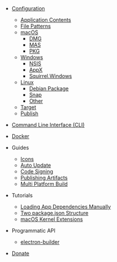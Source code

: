 * [Configuration](configuration/configuration.md)
  * [Application Contents](/configuration/contents.md)
  * [File Patterns](file-patterns.md)
  * [macOS](configuration/mac.md)
    * [DMG](configuration/dmg.md)
    * [MAS](configuration/mas.md)
    * [PKG](configuration/pkg.md)
  * [Windows](configuration/win.md)
    * [NSIS](configuration/nsis.md)
    * [AppX](configuration/appx.md)
    * [Squirrel.Windows](configuration/squirrel-windows.md)
  * [Linux](configuration/linux.md)
    * [Debian Package](configuration/deb.md)
    * [Snap](configuration/snap.md)
    * [Other](configuration/linux-other.md)
  * [Target](configuration/target.md)
  * [Publish](configuration/publish.md)
  
* [Command Line Interface (CLI)](cli.md)
* [Docker](docker.md)
  
* Guides
  * [Icons](icons.md)
  * [Auto Update](auto-update.md)
  * [Code Signing](code-signing.md)
  * [Publishing Artifacts](publishing-artifacts.md)
  * [Multi Platform Build](multi-platform-build.md)
  
* Tutorials
  * [Loading App Dependencies Manually](tutorials/loading-app-dependencies-manually.md)
  * [Two package.json Structure](tutorials/two-package-structure.md)
  * [macOS Kernel Extensions](tutorials/macos-kernel-extensions.md)
  
* Programmatic API
  * [electron-builder](api/electron-builder.md)
  
* [Donate](donate.md)